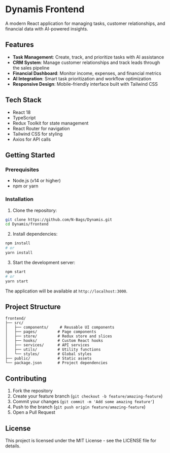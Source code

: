 # Dynamis Frontend

A modern React application for managing tasks, customer relationships, and financial data with AI-powered insights.

## Features

- **Task Management**: Create, track, and prioritize tasks with AI assistance
- **CRM System**: Manage customer relationships and track leads through the sales pipeline
- **Financial Dashboard**: Monitor income, expenses, and financial metrics
- **AI Integration**: Smart task prioritization and workflow optimization
- **Responsive Design**: Mobile-friendly interface built with Tailwind CSS

## Tech Stack

- React 18
- TypeScript
- Redux Toolkit for state management
- React Router for navigation
- Tailwind CSS for styling
- Axios for API calls

## Getting Started

### Prerequisites

- Node.js (v14 or higher)
- npm or yarn

### Installation

1. Clone the repository:
```bash
git clone https://github.com/N-Bags/Dynamis.git
cd Dynamis/frontend
```

2. Install dependencies:
```bash
npm install
# or
yarn install
```

3. Start the development server:
```bash
npm start
# or
yarn start
```

The application will be available at `http://localhost:3000`.

## Project Structure

```
frontend/
├── src/
│   ├── components/     # Reusable UI components
│   ├── pages/         # Page components
│   ├── store/         # Redux store and slices
│   ├── hooks/         # Custom React hooks
│   ├── services/      # API services
│   ├── utils/         # Utility functions
│   └── styles/        # Global styles
├── public/            # Static assets
└── package.json       # Project dependencies
```

## Contributing

1. Fork the repository
2. Create your feature branch (`git checkout -b feature/amazing-feature`)
3. Commit your changes (`git commit -m 'Add some amazing feature'`)
4. Push to the branch (`git push origin feature/amazing-feature`)
5. Open a Pull Request

## License

This project is licensed under the MIT License - see the LICENSE file for details. 
